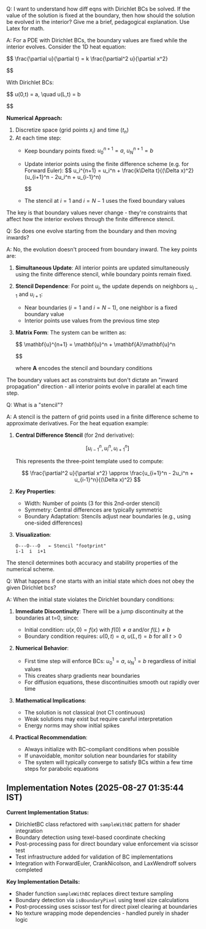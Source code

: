 Q: I want to understand how diff eqns with Dirichlet BCs be solved. If the value of the solution is fixed at the boundary, then how should the solution be evolved in the interior? Give me a brief, pedagogical explanation. Use Latex for math.

A: For a PDE with Dirichlet BCs, the boundary values are fixed while the interior evolves. Consider the 1D heat equation:

$$
\frac{\partial u}{\partial t} = k \frac{\partial^2 u}{\partial x^2}

$$

With Dirichlet BCs:

$$
u(0,t) = a, \quad u(L,t) = b

$$

**Numerical Approach:**

1. Discretize space (grid points $x_i$) and time ($t_n$)
2. At each time step:
   - Keep boundary points fixed: $u_0^{n+1} = a$, $u_N^{n+1} = b$
   - Update interior points using the finite difference scheme (e.g. for Forward Euler):
     $$
     u_i^{n+1} = u_i^n + \frac{k\Delta t}{(\Delta x)^2}(u_{i+1}^n - 2u_i^n + u_{i-1}^n)

     $$
   - The stencil at $i=1$ and $i=N-1$ uses the fixed boundary values

The key is that boundary values never change - they're constraints that affect how the interior evolves through the finite difference stencil.

Q: So does one evolve starting from the boundary and then moving inwards?

A: No, the evolution doesn't proceed from boundary inward. The key points are:

1. **Simultaneous Update**: All interior points are updated simultaneously using the finite difference stencil, while boundary points remain fixed.
2. **Stencil Dependence**: For point $u_i$, the update depends on neighbors $u_{i-1}$ and $u_{i+1}$:

   - Near boundaries ($i=1$ and $i=N-1$), one neighbor is a fixed boundary value
   - Interior points use values from the previous time step
3. **Matrix Form**: The system can be written as:

   $$
   \mathbf{u}^{n+1} = \mathbf{u}^n + \mathbf{A}\mathbf{u}^n

   $$

   where $\mathbf{A}$ encodes the stencil and boundary conditions

The boundary values act as constraints but don't dictate an "inward propagation" direction - all interior points evolve in parallel at each time step.

Q: What is a "stencil"?

A: A stencil is the pattern of grid points used in a finite difference scheme to approximate derivatives. For the heat equation example:

1. **Central Difference Stencil** (for 2nd derivative):

   $$
   [u_{i-1}^n, u_i^n, u_{i+1}^n]
   $$

   This represents the three-point template used to compute:

   $$
   \frac{\partial^2 u}{\partial x^2} \approx \frac{u_{i+1}^n - 2u_i^n + u_{i-1}^n}{(\Delta x)^2}
   $$

2. **Key Properties**:

   - Width: Number of points (3 for this 2nd-order stencil)
   - Symmetry: Central differences are typically symmetric
   - Boundary Adaptation: Stencils adjust near boundaries (e.g., using one-sided differences)
3. **Visualization**:

   ```
   O---O---O   ← Stencil "footprint"
   i-1  i  i+1
   ```

The stencil determines both accuracy and stability properties of the numerical scheme.

Q: What happens if one starts with an initial state which does not obey the given Dirichlet bcs?

A: When the initial state violates the Dirichlet boundary conditions:

1. **Immediate Discontinuity**: There will be a jump discontinuity at the boundaries at t=0, since:
   - Initial condition: $u(x,0) = f(x)$ with $f(0) \neq a$ and/or $f(L) \neq b$
   - Boundary condition requires: $u(0,t) = a$, $u(L,t) = b$ for all $t > 0$

2. **Numerical Behavior**:
   - First time step will enforce BCs: $u_0^1 = a$, $u_N^1 = b$ regardless of initial values
   - This creates sharp gradients near boundaries
   - For diffusion equations, these discontinuities smooth out rapidly over time

3. **Mathematical Implications**:
   - The solution is not classical (not C1 continuous)
   - Weak solutions may exist but require careful interpretation
   - Energy norms may show initial spikes

4. **Practical Recommendation**:
   - Always initialize with BC-compliant conditions when possible
   - If unavoidable, monitor solution near boundaries for stability
   - The system will typically converge to satisfy BCs within a few time steps for parabolic equations

## Implementation Notes (2025-08-27 01:35:44 IST)

**Current Implementation Status:**
- DirichletBC class refactored with `sampleWithBC` pattern for shader integration
- Boundary detection using texel-based coordinate checking
- Post-processing pass for direct boundary value enforcement via scissor test
- Test infrastructure added for validation of BC implementations
- Integration with ForwardEuler, CrankNicolson, and LaxWendroff solvers completed

**Key Implementation Details:**
- Shader function `sampleWithBC` replaces direct texture sampling
- Boundary detection via `isBoundaryPixel` using texel size calculations
- Post-processing uses scissor test for direct pixel clearing at boundaries
- No texture wrapping mode dependencies - handled purely in shader logic
